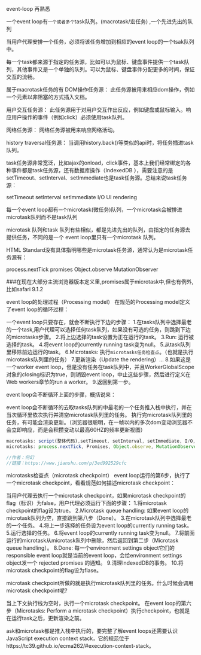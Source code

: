 event-loop 再熟悉

一个event loop有```一个或者多个```task队列。(macrotask/宏任务) ,一个先进先出的队列

当用户代理安排一个任务，必须将该任务增加到相应的event loop的一个tsak队列中。

每一个task都来源于指定的任务源，比如可以为鼠标、键盘事件提供一个task队列，其他事件又是一个单独的队列。可以为鼠标、键盘事件分配更多的时间，保证交互的流畅。

属于macrotask任务的有
DOM操作任务源：
此任务源被用来相应dom操作，例如一个元素以非阻塞的方式插入文档。

用户交互任务源：
此任务源用于对用户交互作出反应，例如键盘或鼠标输入。响应用户操作的事件（例如click）必须使用task队列。

网络任务源：
网络任务源被用来响应网络活动。

history traversal任务源：
当调用history.back()等类似的api时，将任务插进task队列。

task任务源非常宽泛，比如ajax的onload，click事件，基本上我们经常绑定的各种事件都是task任务源，还有数据库操作（IndexedDB ），需要注意的是setTimeout、setInterval、setImmediate也是task任务源。总结来说task任务源：

setTimeout
setInterval
setImmediate
I/O
UI rendering

每一个event loop都有```一个```microtask(微任务)队列，一个microtask会被排进microtask队列而不是task队列

microtask 队列和task 队列有些相似，都是先进先出的队列，由指定的任务源去提供任务，不同的是一个
event loop里只有一个microtask 队列。

HTML Standard没有具体指明哪些是microtask任务源，通常认为是microtask任务源有：

process.nextTick
promises
Object.observe
MutationObserver

###在现在大部分主流浏览器版本定义里,promises属于microtask中,但也有例外,比如safari 9.1.2

event loop的处理过程（Processing model）
在规范的Processing model定义了event loop的循环过程：

一个event loop只要存在，就会不断执行下边的步骤：
1.在tasks队列中选择最老的一个task,用户代理可以选择任何task队列，如果没有可选的任务，则跳到下边的microtasks步骤。
2.将上边选择的task设置为正在运行的task。
3.Run: 运行被选择的task。
4.将event loop的currently running task变为null。
5.从task队列里移除前边运行的task。
6.Microtasks: 执行```microtasks任务检查点```。（也就是执行microtasks队列里的任务）
7.更新渲染（Update the rendering）...
8.如果这是一个worker event loop，但是没有任务在task队列中，并且WorkerGlobalScope对象的closing标识为true，则销毁event loop，中止这些步骤，然后进行定义在Web workers章节的run a worker。
9.返回到第一步。

event loop会不断循环上面的步骤，概括说来：

event loop会不断循环的去取tasks队列的中最老的一个任务推入栈中执行，并在当次循环里依次执行并清空microtask队列里的任务。
执行完microtask队列里的任务，有可能会渲染更新。（浏览器很聪明，在一帧以内的多次dom变动浏览器不会立即响应，而是会积攒变动以最高60HZ的频率更新视图）


```js
macrotasks: script(整体代码),setTimeout, setInterval, setImmediate, I/O, UI rendering
microtasks: process.nextTick, Promises, Object.observe, MutationObserver

//作者：何幻
//链接：https://www.jianshu.com/p/3ed992529cfc
```

microtasks检查点（microtask checkpoint）
event loop运行的第6步，执行了一个microtask checkpoint，看看规范如何描述microtask checkpoint：

当用户代理去执行一个microtask checkpoint，如果microtask checkpoint的flag（标识）为false，用户代理必须运行下面的步骤：
1.将microtask checkpoint的flag设为true。
2.Microtask queue handling: 如果event loop的microtask队列为空，直接跳到第八步（Done）。
3.在microtask队列中选择最老的一个任务。
4.将上一步选择的任务设为event loop的currently running task。
5.运行选择的任务。
6.将event loop的currently running task变为null。
7.将前面运行的microtask从microtask队列中删除，然后返回到第二步（Microtask queue handling）。
8.Done: 每一个environment settings object它们的 responsible event loop就是当前的event loop，会给environment settings object发一个 rejected promises 的通知。
9.清理IndexedDB的事务。
10.将microtask checkpoint的flag设为flase。

microtask checkpoint所做的就是执行microtask队列里的任务。什么时候会调用microtask checkpoint呢?

当上下文执行栈为空时，执行一个microtask checkpoint。
在event loop的第六步（Microtasks: Perform a microtask checkpoint）执行checkpoint，也就是在运行task之后，更新渲染之前。



ask和microtask都是推入栈中执行的，要完整了解event loops还需要认识JavaScript execution context stack，它的规范位于https://tc39.github.io/ecma262/#execution-context-stack。
